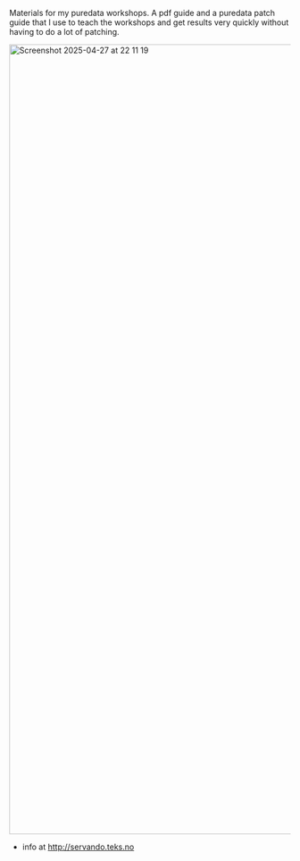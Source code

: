 Materials for my puredata workshops.  A pdf guide and a puredata patch guide that I use to teach the workshops and get results very quickly without having to do a lot of patching. 

<img width="1415" alt="Screenshot 2025-04-27 at 22 11 19" src="https://github.com/user-attachments/assets/7284c058-bc4b-4b6e-bc3f-69c0a93ab5f8" />

+ info at http://servando.teks.no
